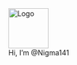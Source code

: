 <div id="top">
    <a>
      <img src="logo.png" alt="Logo" width="80" height="80">
  </a>
</div>  
  Hi, I’m @Nigma141

<!---
Nigma141/Nigma141 is a ✨ special ✨ repository because its `README.md` (this file) appears on your GitHub profile.
You can click the Preview link to take a look at your changes.
--->
